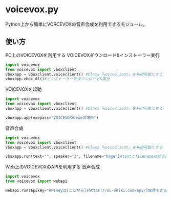 # voicevox.py
Python上から簡単にVORCEVOXの音声合成を利用できるモジュール。
## 使い方
PC上のVOICEVOXを利用する
VOICEVOXダウンロード&インストーラー実行
```python
import voicevox
from voicevox import vboxclient
vboxapp = vboxclient.voiceclient() #Class「voiceclient」を利用可能にする
vboxapp.vbox_dl()#インストーラーをダウンロード&実行
```
VOICEVOXを起動
```python
import voicevox
from voicevox import vboxclient
vboxapp = vboxclient.voiceclient() #Class「voiceclient」を利用可能にする

vboxapp.app(exepass="VOICEVOXのexeの場所")
```
音声合成
```python
import voicevox
from voicevox import vboxclient
vboxapp = vboxclient.voiceclient() #Class「voiceclient」を利用可能にする

vboxapp.run(text="", speaker="3", filename="hoge")#textとfilenameは好きに変更できます
```
Web上のVOICEVOXのAPIを利用する
音声合成
```python
import voicevox
from voicevox import webapi

webapi.run(apikey="APIKeyは[ここから](https://su-shiki.com/api/)取得できます",text="",sound="3",filename="hoge")#textとfilenameは好きに変更できます
```
